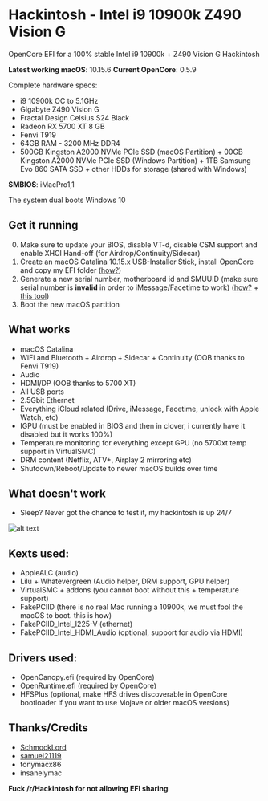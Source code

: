 # Hackintosh - Intel i9 10900k Z490 Vision G
OpenCore EFI for a 100% stable Intel i9 10900k + Z490 Vision G Hackintosh

**Latest working macOS**: 10.15.6
**Current OpenCore**: 0.5.9

Complete hardware specs:
- i9 10900k OC to 5.1GHz
- Gigabyte Z490 Vision G
- Fractal Design Celsius S24 Black 
- Radeon RX 5700 XT 8 GB
- Fenvi T919
- 64GB RAM - 3200 MHz DDR4
- 500GB Kingston A2000 NVMe PCIe SSD (macOS Partition) + 00GB Kingston A2000 NVMe PCIe SSD (Windows Partition) + 1TB Samsung Evo 860 SATA SSD + other HDDs for storage (shared with Windows)

**SMBIOS**: iMacPro1,1

The system dual boots Windows 10

## Get it running
0. Make sure to update your BIOS, disable VT-d, disable CSM support and enable XHCI Hand-off (for Airdrop/Continuity/Sidecar)
1. Create an macOS Catalina 10.15.x USB-Installer Stick, install OpenCore and copy my EFI folder ([how?](https://github.com/SchmockLord/Hackintosh-Intel-i9-10900k-Gigabyte-Z490-Vision-D#installation-notes))
2. Generate a new serial number, motherboard id and SMUUID (make sure serial number is **invalid** in order to iMessage/Facetime to work) ([how?](https://hackintosh.gitbook.io/-r-hackintosh-vanilla-desktop-guide/config.plist-per-hardware/skylake#explanation-5) + [this tool](http://mackie100projects.altervista.org/download-clover-configurator/))
3. Boot the new macOS partition

## What works
- macOS Catalina
- WiFi and Bluetooth + Airdrop + Sidecar + Continuity (OOB thanks to Fenvi T919)
- Audio
- HDMI/DP (OOB thanks to 5700 XT)
- All USB ports
- 2.5Gbit Ethernet
- Everything iCloud related (Drive, iMessage, Facetime, unlock with Apple Watch, etc)
- IGPU (must be enabled in BIOS and then in clover, i currently have it disabled but it works 100%)
- Temperature monitoring for everything except GPU (no 5700xt temp support in VirtualSMC)
- DRM content (Netflix, ATV+, Airplay 2 mirroring etc)
- Shutdown/Reboot/Update to newer macOS builds over time

## What doesn't work
- Sleep? Never got the chance to test it, my hackintosh is up 24/7

![alt text](https://i.imgur.com/hn6s1Ik.jpg "neofetch")

## Kexts used:
- AppleALC (audio)
- Lilu + Whatevergreen (Audio helper, DRM support, GPU helper)
- VirtualSMC + addons (you cannot boot without this + temperature support)
- FakePCIID (there is no real Mac running a 10900k, we must fool the macOS to boot. this is how)
- FakePCIID_Intel_I225-V (ethernet)
- FakePCIID_Intel_HDMI_Audio (optional, support for audio via HDMI)

## Drivers used:
- OpenCanopy.efi (required by OpenCore)
- OpenRuntime.efi (required by OpenCore)
- HFSPlus (optional, make HFS drives discoverable in OpenCore bootloader if you want to use Mojave or older macOS versions)

## Thanks/Credits
- [SchmockLord](https://github.com/SchmockLord/Hackintosh-Intel-i9-10900k-Gigabyte-Z490-Vision-D)
- [samuel21119](https://github.com/samuel21119/Intel-i9-10900-Gigabyte-Z490-Vision-G-Hackintosh)
- tonymacx86
- insanelymac


**Fuck /r/Hackintosh for not allowing EFI sharing**

